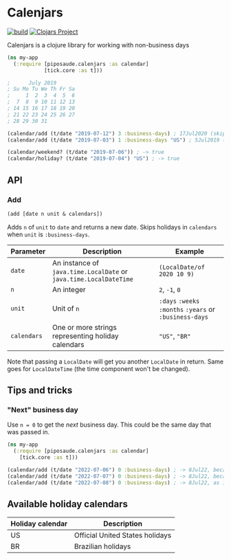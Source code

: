 # Calenjars
[![build](https://github.com/piposaude/calenjars/workflows/build-and-test/badge.svg)](https://github.com/piposaude/calenjars/actions/workflows/build-and-test.yml)
[![Clojars Project](https://img.shields.io/clojars/v/piposaude/calenjars.svg)](https://clojars.org/piposaude/calenjars)

Calenjars is a clojure library for working with non-business days

```clojure
(ns my-app
  (:require [piposaude.calenjars :as calendar]
            [tick.core :as t]))

;      July 2019
; Su Mo Tu We Th Fr Sa
;     1  2  3  4  5  6
;  7  8  9 10 11 12 13
; 14 15 16 17 18 19 20
; 21 22 23 24 25 26 27
; 28 29 30 31

(calendar/add (t/date "2019-07-12") 3 :business-days) ; 17Jul2020 (skips weekends)
(calendar/add (t/date "2019-07-03") 1 :business-days "US") ; 5Jul2019 (skips 4th of July as a US holiday)

(calendar/weekend? (t/date "2019-07-06")) ; -> true
(calendar/holiday? (t/date "2019-07-04") "US") ; -> true
```

## API

### Add

```clojure
(add [date n unit & calendars])
```

Adds `n` of `unit` to `date` and returns a new date. Skips holidays in `calendars` when `unit` is `:business-days`.

| Parameter   | Description                                                       | Example                                                 |
|-------------|-------------------------------------------------------------------|---------------------------------------------------------|
| `date`      | An instance of `java.time.LocalDate` or `java.time.LocalDateTime` | `(LocalDate/of 2020 10 9)  `                            |
| `n`         | An integer                                                        | `2`, `-1`, `0`                                          |
| `unit`      | Unit of `n`                                                       | `:days` `:weeks` `:months` `:years` or `:business-days` |
| `calendars` | One or more strings representing holiday calendars                | `"US"`, `"BR"`                                          |

Note that passing a `LocalDate` will get you another `LocalDate` in return. Same goes for `LocalDateTime` (the time component won't be changed).

## Tips and tricks

### "Next" business day

Use `n = 0` to get the _next_ business day. This could be the same day that was passed in.

```clojure
(ns my-app
  (:require [piposaude.calenjars :as calendar]
    [tick.core :as t]))

(calendar/add (t/date "2022-07-06") 0 :business-days) ; -> 8Jul22, because 6Jul22 is a Saturday
(calendar/add (t/date "2022-07-07") 0 :business-days) ; -> 8Jul22, because 7Jul22 is a Sunday
(calendar/add (t/date "2022-07-08") 0 :business-days) ; -> 8Jul22, as it's a regular Monday
```

## Available holiday calendars

| Holiday calendar | Description                     |
|------------------|---------------------------------|
| US               | Official United States holidays |
| BR               | Brazilian holidays              |
